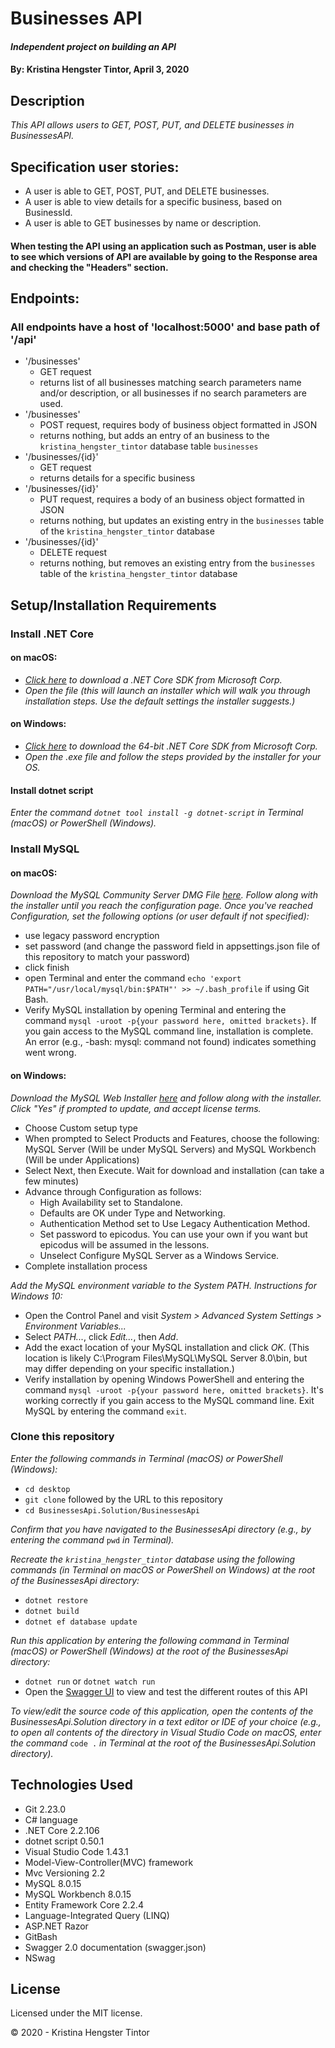# Businesses API

#### _Independent project on building an API_

#### By: **Kristina Hengster Tintor**, April 3, 2020

## Description

_This API allows users to GET, POST, PUT, and DELETE businesses in BusinessesAPI._

## Specification user stories:
* A user is able to GET, POST, PUT, and DELETE businesses.
* A user is able to view details for a specific business, based on BusinessId.
* A user is able to GET businesses by name or description. 
#### When testing the API using an application such as Postman, user is able to see which versions of API are available by going to the Response area and checking the "Headers" section.

## Endpoints:
### All endpoints have a host of 'localhost:5000' and base path of '/api'
* '/businesses'
  - GET request
  - returns list of all businesses matching search parameters name and/or description, or all businesses if no search parameters are used.
* '/businesses'
  - POST request, requires body of business object formatted in JSON
  - returns nothing, but adds an entry of an business to the ``kristina_hengster_tintor`` database table ``businesses``
* '/businesses/{id}'
  - GET request
  - returns details for a specific business
* '/businesses/{id}'
  - PUT request, requires a body of an business object formatted in JSON
  - returns nothing, but updates an existing entry in the ``businesses`` table of the ``kristina_hengster_tintor`` database
* '/businesses/{id}'
  - DELETE request
  - returns nothing, but removes an existing entry from the ``businesses`` table of the ``kristina_hengster_tintor`` database

## Setup/Installation Requirements

### Install .NET Core

#### on macOS:
* _[Click here](https://dotnet.microsoft.com/download/thank-you/dotnet-sdk-2.2.106-macos-x64-installer) to download a .NET Core SDK from Microsoft Corp._
* _Open the file (this will launch an installer which will walk you through installation steps. Use the default settings the installer suggests.)_

#### on Windows:
* _[Click here](https://dotnet.microsoft.com/download/thank-you/dotnet-sdk-2.2.203-windows-x64-installer) to download the 64-bit .NET Core SDK from Microsoft Corp._
* _Open the .exe file and follow the steps provided by the installer for your OS._

#### Install dotnet script
_Enter the command ``dotnet tool install -g dotnet-script`` in Terminal (macOS) or PowerShell (Windows)._

### Install MySQL

#### on macOS:
_Download the MySQL Community Server DMG File [here](https://dev.mysql.com/downloads/file/?id=484914). Follow along with the installer until you reach the configuration page. Once you've reached Configuration, set the following options (or user default if not specified):_
* use legacy password encryption
* set password (and change the password field in appsettings.json file of this repository to match your password)
* click finish
* open Terminal and enter the command ``echo 'export PATH="/usr/local/mysql/bin:$PATH"' >> ~/.bash_profile`` if using Git Bash.
* Verify MySQL installation by opening Terminal and entering the command ``mysql -uroot -p{your password here, omitted brackets}``. If you gain access to the MySQL command line, installation is complete. An error (e.g., -bash: mysql: command not found) indicates something went wrong.

#### on Windows:
_Download the MySQL Web Installer [here](https://dev.mysql.com/downloads/file/?id=484919) and follow along with the installer. Click "Yes" if prompted to update, and accept license terms._
* Choose Custom setup type
* When prompted to Select Products and Features, choose the following: MySQL Server (Will be under MySQL Servers) and MySQL Workbench (Will be under Applications)
* Select Next, then Execute. Wait for download and installation (can take a few minutes)
* Advance through Configuration as follows:
  - High Availability set to Standalone.
  - Defaults are OK under Type and Networking.
  - Authentication Method set to Use Legacy Authentication Method.
  - Set password to epicodus. You can use your own if you want but epicodus will be assumed in the lessons.
  - Unselect Configure MySQL Server as a Windows Service.
* Complete installation process

_Add the MySQL environment variable to the System PATH. Instructions for Windows 10:_
* Open the Control Panel and visit _System > Advanced System Settings > Environment Variables..._
* Select _PATH..._, click _Edit..._, then _Add_.
* Add the exact location of your MySQL installation and click _OK_. (This location is likely C:\Program Files\MySQL\MySQL Server 8.0\bin, but may differ depending on your specific installation.)
* Verify installation by opening Windows PowerShell and entering the command ``mysql -uroot -p{your password here, omitted brackets}``. It's working correctly if you gain access to the MySQL command line. Exit MySQL by entering the command ``exit``.

### Clone this repository

_Enter the following commands in Terminal (macOS) or PowerShell (Windows):_
* ``cd desktop``
* ``git clone`` followed by the URL to this repository
* ``cd BusinessesApi.Solution/BusinessesApi``

_Confirm that you have navigated to the BusinessesApi directory (e.g., by entering the command_ ``pwd`` _in Terminal)._

_Recreate the ``kristina_hengster_tintor`` database using the following commands (in Terminal on macOS or PowerShell on Windows) at the root of the BusinessesApi directory:_
* ``dotnet restore``
* ``dotnet build``
* ``dotnet ef database update``

_Run this application by entering the following command in Terminal (macOS) or PowerShell (Windows) at the root of the BusinessesApi directory:_
* ``dotnet run`` or ``dotnet watch run``
* Open the [Swagger UI](http://localhost:5000/swagger/index.html#/) to view and test the different routes of this API

_To view/edit the source code of this application, open the contents of the BusinessesApi.Solution directory in a text editor or IDE of your choice (e.g., to open all contents of the directory in Visual Studio Code on macOS, enter the command_ ``code .`` _in Terminal at the root of the BusinessesApi.Solution directory)._

## Technologies Used

* Git 2.23.0
* C# language
* .NET Core 2.2.106
* dotnet script 0.50.1
* Visual Studio Code 1.43.1
* Model-View-Controller(MVC) framework
* Mvc Versioning 2.2
* MySQL 8.0.15
* MySQL Workbench 8.0.15
* Entity Framework Core 2.2.4
* Language-Integrated Query (LINQ)
* ASP.NET Razor
* GitBash
* Swagger 2.0 documentation (swagger.json)
* NSwag

## License

Licensed under the MIT license.

&copy; 2020 - Kristina Hengster Tintor